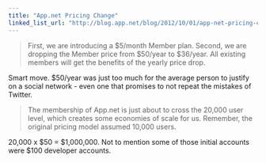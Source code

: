 ```yaml
---
title: "App.net Pricing Change"
linked_list_url: "http://blog.app.net/blog/2012/10/01/app-net-pricing-changes/"
---
```

<blockquote><p>
  First, we are introducing a $5/month Member plan. Second, we are dropping the Member price from $50/year to $36/year. All existing members will get the benefits of the yearly price drop.
</p></blockquote>
<p>Smart move. $50/year was just too much for the average person to justify on a social network - even one that promises to not repeat the mistakes of Twitter.</p>
<blockquote><p>
  The membership of App.net is just about to cross the 20,000 user level, which creates some economies of scale for us. Remember, the original pricing model assumed 10,000 users.
</p></blockquote>
<p>20,000 x $50 = $1,000,000. Not to mention some of those initial accounts were $100 developer accounts.</p>
